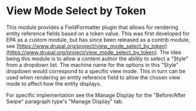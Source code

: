 # View Mode Select by Token

This module provides a FieldFormatter plugin that allows for rendering entity reference fields based on a token value. This was first developed for EPA as a custom module, but has since been released as a contrib module, see [https://www.drupal.org/project/view_mode_select_by_token](https://www.drupal.org/project/view_mode_select_by_token).
The idea being this module is to allow a content author the ability to select a "Style" from a dropdown list. The machine name for the options in this "Style" dropdown would correspond to a specific view mode. This in turn can be used when rendering an entity reference field to allow the chosen view mode to affect how the entity displays.

For specific implementation see the Manage Display for the "Before/After Swipe" paragraph type's "Manage Display" tab.
